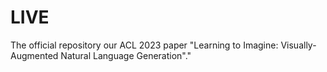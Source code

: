 # LIVE
The official repository our ACL 2023 paper "Learning to Imagine: Visually-Augmented Natural Language Generation"."
